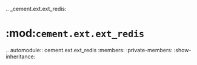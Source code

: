 .. _cement.ext.ext_redis:

:mod:`cement.ext.ext_redis`
==============================================================================

.. automodule:: cement.ext.ext_redis
    :members:
    :private-members:
    :show-inheritance:
